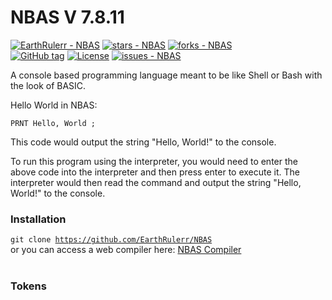 # NBAS V 7.8.11

<a href="https://github.com/EarthRulerr/NBAS" title="Go to GitHub repo"><img src="https://img.shields.io/static/v1?label=EarthRulerr&message=NBAS&color=blue&logo=github" alt="EarthRulerr - NBAS"></a> <a href="https://github.com/EarthRulerr/NBAS"><img src="https://img.shields.io/github/stars/EarthRulerr/NBAS?style=social" alt="stars - NBAS"></a> <a href="https://github.com/EarthRulerr/NBAS"><img src="https://img.shields.io/github/forks/EarthRulerr/NBAS?style=social" alt="forks - NBAS"></a> <br> <a href="https://github.com/EarthRulerr/NBAS/releases/"><img src="https://img.shields.io/github/tag/EarthRulerr/NBAS?include_prereleases=&sort=semver&color=blue" alt="GitHub tag"></a> <a href="#license"><img src="https://img.shields.io/badge/License-GNU-blue" alt="License"></a>
<a href="https://github.com/EarthRulerr/NBAS/issues"><img src="https://img.shields.io/github/issues/EarthRulerr/NBAS" alt="issues - NBAS"></a>

A console based programming language meant to be like Shell or Bash with the look of BASIC.

Hello World in NBAS:

<code>PRNT Hello, World ;</code>

This code would output the string "Hello, World!" to the console.

To run this program using the interpreter, you would need to enter the above code into the interpreter and then press enter to execute it. The interpreter would then read the command and output the string "Hello, World!" to the console.

### Installation 
<code>git clone https://github.com/EarthRulerr/NBAS</code><br>
or you can access a web compiler here: [NBAS Compiler](https://nbas-compiler.earthrulerr.repl.co/)
<br>
<br>
### Tokens

